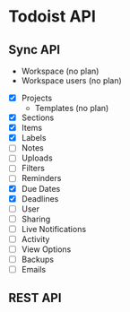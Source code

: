 # Todoist API

## Sync API

- Workspace (no plan)
- Workspace users (no plan)
- [x] Projects
  - Templates (no plan)
- [x] Sections
- [x] Items
- [x] Labels
- [ ] Notes
- [ ] Uploads
- [ ] Filters
- [ ] Reminders
- [x] Due Dates
- [x] Deadlines
- [ ] User
- [ ] Sharing
- [ ] Live Notifications
- [ ] Activity
- [ ] View Options
- [ ] Backups
- [ ] Emails

## REST API

